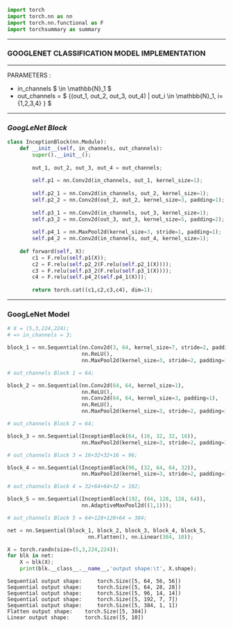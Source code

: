 ```python
import torch
import torch.nn as nn
import torch.nn.functional as F
import torchsummary as summary
```

***
### GOOGLENET CLASSIFICATION MODEL IMPLEMENTATION 
***

PARAMETERS : 
* in_channels $ \in \mathbb{N}_1 $
* out_channels = $ \{(out_1, out_2, out_3, out_4) | out_i \in \mathbb{N}_1, i=\{1,2,3,4\} \} $

***
### *GoogLeNet Block*


```python
class InceptionBlock(nn.Module):
    def __init__(self, in_channels, out_channels):
        super().__init__();        
        
        out_1, out_2, out_3, out_4 = out_channels;
        
        self.p1 = nn.Conv2d(in_channels, out_1, kernel_size=1);
        
        self.p2_1 = nn.Conv2d(in_channels, out_2, kernel_size=1);
        self.p2_2 = nn.Conv2d(out_2, out_2, kernel_size=3, padding=1);
        
        self.p3_1 = nn.Conv2d(in_channels, out_3, kernel_size=1);
        self.p3_2 = nn.Conv2d(out_3, out_3, kernel_size=5, padding=2);
        
        self.p4_1 = nn.MaxPool2d(kernel_size=3, stride=1, padding=1);
        self.p4_2 = nn.Conv2d(in_channels, out_4, kernel_size=1);
    
    def forward(self, X):
        c1 = F.relu(self.p1(X));
        c2 = F.relu(self.p2_2(F.relu(self.p2_1(X))));
        c3 = F.relu(self.p3_2(F.relu(self.p3_1(X))));
        c4 = F.relu(self.p4_2(self.p4_1(X)));
        
        return torch.cat((c1,c2,c3,c4), dim=1);
```

***
### GoogLeNet Model


```python
# X = (5,3,224,224);
# => in_channels = 3;
```


```python
block_1 = nn.Sequential(nn.Conv2d(3, 64, kernel_size=7, stride=2, padding=3),
                        nn.ReLU(),
                        nn.MaxPool2d(kernel_size=3, stride=2, padding=1));

# out_channels Block 1 = 64;
```


```python
block_2 = nn.Sequential(nn.Conv2d(64, 64, kernel_size=1),
                        nn.ReLU(),
                        nn.Conv2d(64, 64, kernel_size=3, padding=1),
                        nn.ReLU(),
                        nn.MaxPool2d(kernel_size=3, stride=2, padding=1));

# out_channels Block 2 = 64;
```


```python
block_3 = nn.Sequential(InceptionBlock(64, (16, 32, 32, 16)),
                        nn.MaxPool2d(kernel_size=3, stride=2, padding=1));

# out_channels Block 3 = 16+32+32+16 = 96;
```


```python
block_4 = nn.Sequential(InceptionBlock(96, (32, 64, 64, 32)),
                        nn.MaxPool2d(kernel_size=3, stride=2, padding=1));

# out_channels Block 4 = 32+64+64+32 = 192;
```


```python
block_5 = nn.Sequential(InceptionBlock(192, (64, 128, 128, 64)),
                        nn.AdaptiveMaxPool2d((1,1)));

# out_channels Block 5 = 64+128+128+64 = 384;
```


```python
net = nn.Sequential(block_1, block_2, block_3, block_4, block_5, 
                          nn.Flatten(), nn.Linear(384, 10));
```


```python
X = torch.randn(size=(5,3,224,224));
for blk in net:
    X = blk(X);
    print(blk.__class__.__name__,'output shape:\t', X.shape);
```

    Sequential output shape:	 torch.Size([5, 64, 56, 56])
    Sequential output shape:	 torch.Size([5, 64, 28, 28])
    Sequential output shape:	 torch.Size([5, 96, 14, 14])
    Sequential output shape:	 torch.Size([5, 192, 7, 7])
    Sequential output shape:	 torch.Size([5, 384, 1, 1])
    Flatten output shape:	 torch.Size([5, 384])
    Linear output shape:	 torch.Size([5, 10])


